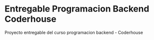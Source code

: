 # Entregable Programacion Backend Coderhouse
 Proyecto entregable del curso programacion backend - Coderhouse
